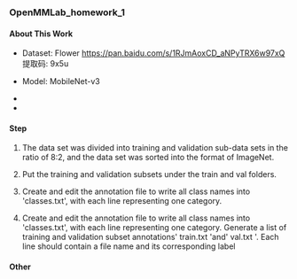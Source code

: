 ### OpenMMLab_homework_1

#### About This Work 
- Dataset: Flower 
https://pan.baidu.com/s/1RJmAoxCD_aNPyTRX6w97xQ 提取码: 9x5u

- Model: MobileNet-v3

- 

- 

#### Step
1. The data set was divided into training and validation sub-data sets in the ratio of 8:2, and the data set was sorted into the format of ImageNet.

2. Put the training and validation subsets under the train and val folders.

3. Create and edit the annotation file to write all class names into 'classes.txt', with each line representing one category.

4. Create and edit the annotation file to write all class names into 'classes.txt', with each line representing one category. Generate a list of training and validation subset annotations' train.txt 'and' val.txt '. Each line should contain a file name and its corresponding label

#### Other
